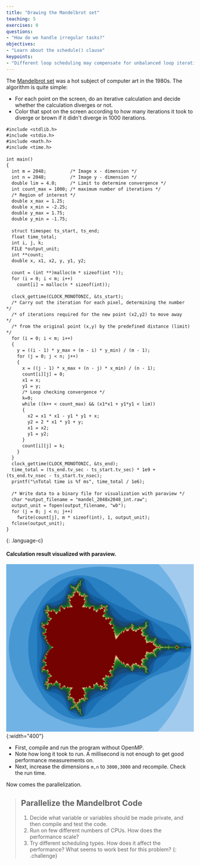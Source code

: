 ```yaml
---
title: "Drawing the Mandelbrot set"
teaching: 5
exercises: 0
questions:
- "How do we handle irregular tasks?"
objectives:
- "Learn about the schedule() clause"
keypoints:
- "Different loop scheduling may compensate for unbalanced loop iterations"
---
```


The <a href="https://en.wikipedia.org/wiki/Mandelbrot_set">Mandelbrot set</a>
was a hot subject of computer art in the 1980s.  The algorithm is quite simple:
- For each point on the screen, do an iterative calculation and decide whether the calculation diverges or not. 
- Color that spot on the screen according to how many iterations it took to diverge or brown if it didn't diverge in 1000 iterations.



~~~
#include <stdlib.h>
#include <stdio.h>
#include <math.h>
#include <time.h>

int main()
{
  int m = 2048;         /* Image x - dimension */
  int n = 2048;         /* Image y - dimension */
  double lim = 4.0;     /* Limit to determine convergence */
  int count_max = 1000; /* maximum number of iterations */
  /* Region of interest */
  double x_max = 1.25;
  double x_min = -2.25;
  double y_max = 1.75;
  double y_min = -1.75;

  struct timespec ts_start, ts_end;
  float time_total;
  int i, j, k;
  FILE *output_unit;
  int **count;
  double x, x1, x2, y, y1, y2;

  count = (int **)malloc(m * sizeof(int *));
  for (i = 0; i < m; i++)
    count[i] = malloc(n * sizeof(int));

  clock_gettime(CLOCK_MONOTONIC, &ts_start);
  /* Carry out the iteration for each pixel, determining the number   */
  /* of iterations required for the new point (x2,y2) to move away    */
  /* from the original point (x,y) by the predefined distance (limit) */
  for (i = 0; i < m; i++)
  {
    y = ((i - 1) * y_max + (m - i) * y_min) / (m - 1);
    for (j = 0; j < n; j++)
    {
      x = ((j - 1) * x_max + (n - j) * x_min) / (n - 1);
      count[i][j] = 0;
      x1 = x;
      y1 = y;
      /* Loop checking convergence */
      k=0;
      while ((k++ < count_max) && (x1*x1 + y1*y1 < lim))
      {
        x2 = x1 * x1 - y1 * y1 + x;
        y2 = 2 * x1 * y1 + y;
        x1 = x2;
        y1 = y2;
      }
      count[i][j] = k;
    }
  }
  clock_gettime(CLOCK_MONOTONIC, &ts_end);
  time_total = (ts_end.tv_sec - ts_start.tv_sec) * 1e9 + (ts_end.tv_nsec - ts_start.tv_nsec);
  printf("\nTotal time is %f ms", time_total / 1e6);

  /* Write data to a binary file for visualization with paraview */
  char *output_filename = "mandel_2048x2048_int.raw";
  output_unit = fopen(output_filename, "wb");
  for (j = 0; j < n; j++)
    fwrite(count[j], m * sizeof(int), 1, output_unit);
  fclose(output_unit);
}
~~~
{: .language-c}

#### Calculation result visualized with paraview. 
![](../fig/mandel.png){:width="400"}

- First, compile and run the program without OpenMP.
- Note how long it took to run. A millisecond is not enough to get good performance measurements on.
- Next, increase the dimensions `m,n` to `3000,3000` and recompile. Check the run time.

Now comes the parallelization.

> ## Parallelize the Mandelbrot Code
> 1. Decide what variable or variables should be made private, and then compile and test the code.
> 2. Run on few different numbers of CPUs. How does the performance scale?
> 3. Try different scheduling types. How does it affect the performance? What seems to work best for this problem? 
{: .challenge}

 